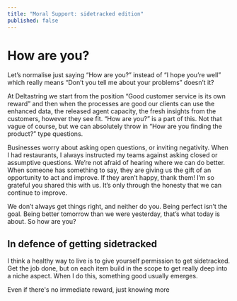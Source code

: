 ```yaml
---
title: "Moral Support: sidetracked edition"
published: false
---
```


# How are you?

Let’s normalise just saying “How are you?” instead of “I hope you’re well” which really means “Don’t you tell me about your problems” doesn’t it?

At Deltastring we start from the position “Good customer service is its own reward” and then when the processes are good our clients can use the enhanced data, the released agent capacity, the fresh insights from the customers, however they see fit. “How are you?” is a part of this. Not that vague of course, but we can absolutely throw in “How are you finding the product?” type questions.

Businesses worry about asking open questions, or inviting negativity. When I had restaurants, I always instructed my teams against asking closed or assumptive questions. We’re not afraid of hearing where we can do better. When someone has something to say, they are giving us the gift of an opportunity to act and improve. If they aren’t happy, thank them! I’m so grateful you shared this with us. It’s only through the honesty that we can continue to improve.

We don’t always get things right, and neither do you. Being perfect isn’t the goal. Being better tomorrow than we were yesterday, that’s what today is about. So how are you?

## In defence of getting sidetracked

I think a healthy way to live is to give yourself permission to get sidetracked. Get the job done, but on each item build in the scope to get really deep into a niche aspect. When I do this, something good usually emerges.

Even if there's no immediate reward, just knowing more 